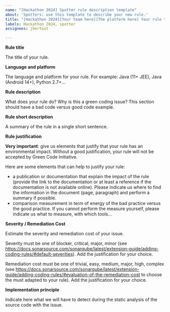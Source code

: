 ```yaml
---
name: "[Hackathon 2024] Spotter rule description template"
about: 'Spotters: use this template to describe your new rule.'
title: "[Hackathon 2024][Your team here][The platform here] Your rule title here"
labels: Hackathon 2024, spotter
assignees: jhertout

---
```


**Rule title**

The title of your rule.

**Language and platform**

The language and platform for your rule. For example: Java (11+ JEE), Java (Android 14+), Python 2.7+...

**Rule description**

What does your rule do? Why is this a green coding issue? 
This section should have a bad code versus good code example.

**Rule short description**

A summary of the rule in a single short sentence.

**Rule justification**

**Very important**: give us elements that justify that your rule has an environmental impact. Without a good justification, your rule will not be accepted by Green Code Initiative.

Here are some elements that can help to justify your rule:
- a publication or documentation that explain the impact of the rule (provide the link to the documentation or at least a reference if the documentation is not available online). Please indicate us where to find the information in the document (page, paragraph) and perform a summary if possible.
- comparison measurement in term of energy of the bad practice versus the good practice. If you cannot perform the measure yourself, please indicate us what to measure, with which tools...

**Severity / Remediation Cost**

Estimate the severity and remediation cost of your issue.

Severity must be one of blocker, critical, major, minor (see https://docs.sonarsource.com/sonarqube/latest/extension-guide/adding-coding-rules/#default-severities). Add the justification for your choice.

Remediation cost must be one of trivial, easy, medium, major, high, complex (see https://docs.sonarsource.com/sonarqube/latest/extension-guide/adding-coding-rules/#evaluation-of-the-remediation-cost to choose the must adapted to your rule). Add the justification for your choice.

**Implementation principle**

Indicate here what we will have to detect during the static analysis of the source code with the issue.
